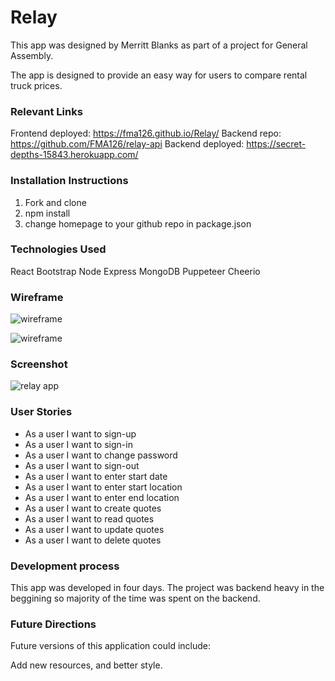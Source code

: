 # Relay
This app was designed by Merritt Blanks as part of a project for General Assembly.

The app is designed to provide an easy way for users to compare rental truck prices.

### Relevant Links
Frontend deployed: https://fma126.github.io/Relay/ Backend repo: https://github.com/FMA126/relay-api Backend deployed: https://secret-depths-15843.herokuapp.com/

### Installation Instructions
1. Fork and clone
2. npm install
3. change homepage to your github repo in package.json

### Technologies Used
React
Bootstrap
Node
Express
MongoDB
Puppeteer
Cheerio

### Wireframe
![wireframe](https://media.git.generalassemb.ly/user/20342/files/69e50c80-ac5f-11e9-9c00-b0fbec52c3db)

![wireframe](https://media.git.generalassemb.ly/user/20342/files/78332880-ac5f-11e9-8d4a-76c4866fa706)

### Screenshot
![relay app](/src/Relay.png)



### User Stories
- As a user I want to sign-up
- As a user I want to sign-in
- As a user I want to change password
- As a user I want to sign-out
- As a user I want to enter start date
- As a user I want to enter start location
- As a user I want to enter end location
- As a user I want to create quotes
- As a user I want to read quotes
- As a user I want to update quotes
- As a user I want to delete quotes

### Development process
This app was developed in four days. The project was backend heavy in the beggining so majority of the time was spent on the backend.

### Future Directions
Future versions of this application could include:

Add new resources, and better style.
